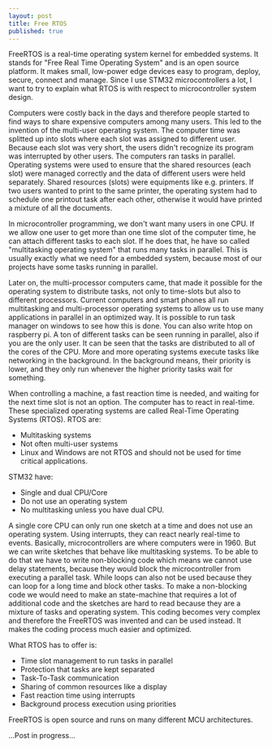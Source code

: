 ```yaml
---
layout: post
title: Free RTOS
published: true
---
```


FreeRTOS is a real-time operating system kernel for embedded systems. It stands for "Free Real Time Operating System"
and is an open source platform. It makes small, low-power edge devices easy to program, deploy, secure, connect and manage.
Since I use STM32 microcontrollers a lot, I want to try to explain what RTOS is with respect to microcontroller system design.

<!--Multitasking operating systems -->

Computers were costly back in the days and therefore people started to find ways to share expensive computers among many users.
This led to the invention of the multi-user operating system. 
The computer time was splitted up into slots where each slot was assigned to different user.
Because each slot was very short, the users didn't recognize its program was interrupted by other users.
The computers ran tasks in parallel.
Operating systems were used to ensure that the shared resources (each slot) were managed correctly and the data of different users were held separately.
Shared resources (slots) were equipments like e.g. printers.
If two users wanted to print to the same printer, the operating system had to schedule one printout task after each other, otherwise it would have printed a mixture of all the documents.

In microcontroller programming, we don't want many users in one CPU.
If we allow one user to get more than one time slot of the computer time, he can attach different tasks to each slot.
If he does that, he have so called "multitasking operating system" that runs many tasks in parallel.
This is usually exactly what we need for a embedded system, because most of our projects have some tasks running in parallel.

Later on, the multi-processor computers came, that made it possible for the operating system to distribute tasks,
not only to time-slots but also to different processors. Current computers and smart phones all run multitasking
and multi-processor operating systems to allow us to use many applications in parallel in an optimized way.
It is possible to run task manager on windows to see how this is done. You can also write htop on raspberry pi.
A ton of different tasks can be seen running in parallel, also if you are the only user.
It can be seen that the tasks are distributed to all of the cores of the CPU.
More and more operating systems execute tasks like networking in the background.
In the background means, their priority is lower, and they only run whenever the higher priority tasks wait for something.

When controlling a machine, a fast reaction time is needed, and waiting for the next time slot is not an option.
The computer has to react in real-time.
These specialized operating systems are called Real-Time Operating Systems (RTOS).
RTOS are:
* Multitasking systems
* Not often multi-user systems
* Linux and Windows are not RTOS and should not be used for time critical applications.

STM32 have:
* Single and dual CPU/Core
* Do not use an operating system
* No multitasking unless you have dual CPU.

A single core CPU can only run one sketch at a time and does not use an operating system.
Using interrupts, they can react nearly real-time to events.
Basically, microcontrollers are where computers were in 1960.
But we can write sketches that behave like multitasking systems.
To be able to do that we have to write non-blocking code which means we cannot use delay statements, because
they would block the microcontroller from executing a parallel task.
While loops can also not be used because they can loop for a long time and block other tasks.
To make a non-blocking code we would need to make an state-machine that requires a lot of additional code
and the sketches are hard to read because they are a mixture of tasks and operating system. 
This coding becomes very complex and therefore the FreeRTOS was invented and can be used instead.
It makes the coding process much easier and optimized.

What RTOS has to offer is:
* Time slot management to run tasks in parallel
* Protection that tasks are kept separated
* Task-To-Task communication
* Sharing of common resources like a display
* Fast reaction time using interrupts
* Background process execution using priorities

FreeRTOS is open source and runs on many different MCU architectures. 














...Post in progress...



<!-- 
* https://www.youtube.com/watch?v=684KSAvYbw4

-->
